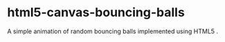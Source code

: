 html5-canvas-bouncing-balls
===========================

A simple animation of random bouncing balls implemented using HTML5 <canvas>.